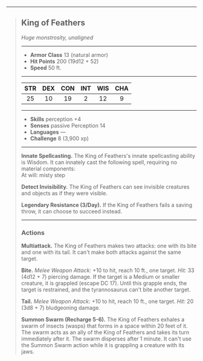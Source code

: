 ***
> ## King of Feathers
> *Huge monstrosity, unaligned*
> 
> ***
> 
> - **Armor Class** 13 (natural armor)
> - **Hit Points** 200 (19d12 + 52)
> - **Speed** 50 ft.
> 
> ***
> 
> |STR|DEX|CON|INT|WIS|CHA|
> |:---:|:---:|:---:|:---:|:---:|:---:|
> |25|10|19|2|12|9|
> 
> ***
> 
> - **Skills** perception +4
> - **Senses** passive Perception 14
> - **Languages** —
> - **Challenge** 8 (3,900 xp)
> 
> ***
> 
> **Innate Spellcasting.** The King of Feathers's innate spellcasting ability is Wisdom. It can innately cast the following spell, requiring no material components:  
> At will: misty step
> 
> **Detect Invisibility.** The King of Feathers can see invisible creatures and objects as if they were visible.
> 
> **Legendary Resistance (3/Day).** If the King of Feathers fails a saving throw, it can choose to succeed instead.
> 
> ***
> 
> ### Actions
> **Multiattack.** The King of Feathers makes two attacks: one with its bite and one with its tail. It can't make both attacks against the same target.
> 
> **Bite.** *Melee Weapon Attack:* +10 to hit, reach 10 ft., one target. *Hit:* 33 (4d12 + 7) piercing damage. If the target is a Medium or smaller creature, it is grappled (escape DC 17). Until this grapple ends, the target is restrained, and the tyrannosaurus can't bite another target.
> 
> **Tail.** *Melee Weapon Attack:* +10 to hit, reach 10 ft., one target. *Hit:* 20 (3d8 + 7) bludgeoning damage.
> 
> **Summon Swarm (Recharge 5-6).** The King of Feathers exhales a swarm of insects (wasps) that forms in a space within 20 feet of it. The swarm acts as an ally of the King of Feathers and takes its turn immediately after it. The swarm disperses after 1 minute. It can't use the Summon Swarm action while it is grappling a creature with its jaws.